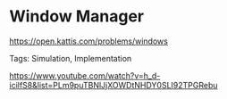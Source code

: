 # Window Manager

https://open.kattis.com/problems/windows

Tags: Simulation, Implementation

https://www.youtube.com/watch?v=h_d-icilfS8&list=PLm9puTBNlJjXOWDtNHDY0SLI92TPGRebu
